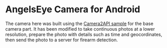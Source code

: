 # AngelsEye Camera for Android

The camera here was built using the [Camera2API sample](https://github.com/googlesamples/android-Camera2Basic) for the base camera part. 
It has been modified to take continuous photos at a lower resolution, prepare the photo with details such as time and geocordinates, then 
send the photo to a server for firearm detection. 
